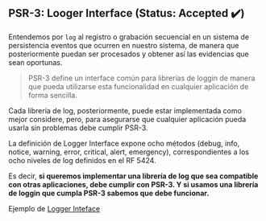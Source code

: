 ## PSR-3: Looger Interface (Status: Accepted ✔️)
Entendemos por `log` al registro o grabación secuencial en un sistema de persistencia eventos que ocurren en nuestro sistema, de manera que posteriormente puedan ser procesados y obtener así las evidencias que sean oportunas.

> PSR-3 define un interface común para librerías de loggin de manera que pueda utilizarse esta funcionalidad en cualquier aplicación de forma sencilla.

Cada librería de log, posteriormente, puede estar implementada como mejor considere, pero, para asegurarse que cualquier aplicación pueda usarla sin problemas debe cumplir PSR-3.

La definición de Logger Interface expone ocho métodos (debug, info, notice, warning, error, critical, alert, emergency), correspondientes a los ocho niveles de log definidos en el RF 5424.

Es decir, __si queremos implementar una librería de log que sea compatible con otras aplicaciones, debe cumplir con PSR-3. Y si usamos una librería de loggin que cumpla PSR-3 sabemos que debe funcionar.__

Ejemplo de [Logger Inteface](https://github.com/php-fig/log)
